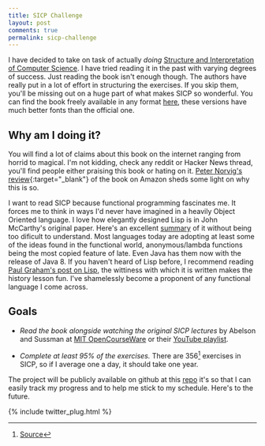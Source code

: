 ```yaml
---
title: SICP Challenge
layout: post
comments: true
permalink: sicp-challenge
---
```


I have decided to take on task of actually <em>doing</em> [Structure and Interpretation of Computer Science](https://mitpress.mit.edu/books/structure-and-interpretation-computer-programs). I have tried reading it in the past with varying degrees of success. Just reading the book isn't enough though. The authors have really put in a lot of effort in structuring the exercises. If you skip them, you'll be missing out on a huge part of what makes SICP so wonderful. You can find the book freely available in any format [here](https://github.com/sarabander), these versions have much better fonts than the official one.

## Why am I doing it?

You will find a lot of claims about this book on the internet ranging from horrid to magical. I'm not kidding, check any reddit or Hacker News thread, you'll find people either praising this book or hating on it. [Peter Norvig's review](http://www.amazon.com/review/R403HR4VL71K8/ref=cm_cr_dp_title?ie=UTF8&ASIN=0262510871&channel=detail-glance&nodeID=283155&store=books){:target="\_blank"} of the book on Amazon sheds some light on why this is so.

I want to read SICP because functional programming fascinates me. It forces me to think in ways I'd never have imagined in a heavily Object Oriented language. I love how elegantly designed Lisp is in John McCarthy's original paper. Here's an excellent [summary](http://swizec.com/blog/the-birth-of-lisp-a-summary-of-john-mccarthys-original-paper/swizec/5075) of it without being too dificult to understand. Most languages today are adopting at least some of the ideas found in the functional world, anonymous/lambda functions being the most copied feature of late. Even Java has them now with the release of Java 8. If you haven't heard of Lisp before, I recommend reading [Paul Graham's post on Lisp](http://www.paulgraham.com/icad.html), the wittiness with which it is written makes the history lesson fun. I've shamelessly become a proponent of any functional language I come across.

## Goals

- <em>Read the book alongside watching the original SICP lectures</em> by Abelson and Sussman at [MIT OpenCourseWare](http://ocw.mit.edu/courses/electrical-engineering-and-computer-science/6-001-structure-and-interpretation-of-computer-programs-spring-2005/video-lectures/) or their [YouTube playlist](https://www.youtube.com/playlist?list=PLE18841CABEA24090).

- <em>Complete at least 95% of the exercises.</em> There are 356[^fn-footnote] exercises in SICP, so if I average one a day, it should take one year.

The project will be publicly available on github at this [repo](https://github.com/louisnow/SICP-Solutions) it's so that I can easily track my progress and to help me stick to my schedule. Here's to the future.

[^fn-footnote]: [Source](http://eli.thegreenplace.net/2008/04/18/sicp-conclusion)

{% include twitter_plug.html %}
